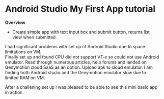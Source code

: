 # Android Studio My First App tutorial

<strong>Overview</strong>

- Create simple app with text input box and submit button, returns list view when submitted.

I had significant problems with set up of Android Studio due to space limitations on VM.  
Finally set up and found CPU did not support VT-x so could not use Android emulator.
Read through numerous articles, help forums and landed on Genymotion cloud SaaS as an option.
Upload apk to cloud emulator.
I am finding both Android studio and the Genymotion emulator slow due to limited RAM on VM.

After a challening set up I was pleased to be able to see this mini basic app in action.
